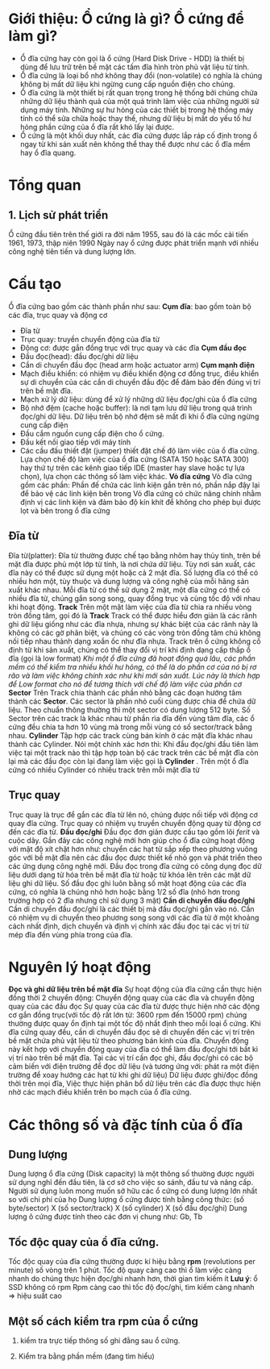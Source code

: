 # Giới thiệu: Ổ cứng là gì? Ổ cứng để làm gì?
- Ổ đĩa cứng hay còn gọi là ổ cứng (Hard Disk Drive - HDD) là thiết bị dùng để lưu trữ trên bề mặt các tấm đĩa hình tròn phủ vật liệu từ tính.
- Ổ đĩa cứng là loại bổ nhớ không thay đổi (non-volatile) có nghĩa là chúng không bị mất dữ liệu khi ngừng cung cấp nguồn điện cho chúng.
- Ổ đĩa cứng là một thiết bị rất quan trọng trong hệ thống bởi chúng chứa những dữ liệu thành quả của một quá trình làm việc của những người sử dụng máy tính. Những sự hư hỏng của các thiết bị trong hệ thống máy tính có thể sửa chữa hoặc thay thế, nhưng dữ liệu bị mất do yếu tố hư hỏng phần cứng của ổ đĩa rất khó lấy lại được.
- Ổ cứng là một khối duy nhất, các đĩa cứng được lắp ráp cố định trong ổ ngay từ khi sản xuất nên không thể thay thể được như các ổ đĩa mềm hay ổ đĩa quang.
# Tổng quan
## 1. Lịch sử phát triển
Ổ cứng đầu tiên trên thế giới ra đời năm 1955, sau đó là các mốc cải tiến 1961, 1973, thập niên 1990
Ngày nay ổ cứng được phát triển mạnh với nhiều công nghệ tiên tiến và dung lượng lớn.
# Cấu tạo
Ổ đĩa cứng bao gồm các thành phần như sau:
**Cụm đĩa**: bao gồm toàn bộ các đĩa, trục quay và động cơ
- Đĩa từ
- Trục quay: truyền chuyển động của đĩa từ
- Động cơ: được gắn đồng trục với trục quay và các đĩa
**Cụm đầu đọc**
- Đầu đọc(head): đầu đọc/ghi dữ liệu
- Cần di chuyển đầu đọc (head arm hoặc actuator arm)
**Cụm mạnh điện**
- Mạch điều khiển: có nhiệm vụ điều khiển động cơ đồng trục, điều khiển sự di chuyển của các cần di chuyển đầu độc để đảm bảo đến đúng vị trí trên bề mặt đĩa.
- Mạch xử lý dữ liệu: dùng để xử lý những dữ liệu đọc/ghi của ổ đĩa cứng
- Bộ nhớ đệm (cache hoặc buffer): là nơi tạm lưu dữ liệu trong quá trình đọc/ghi dữ liệu. Dữ liệu trên bộ nhớ đệm sẽ mất đi khi ổ đĩa cứng ngừng cung cấp điện
- Đầu cắm nguồn cung cấp điện cho ổ cứng.
- Đầu kết nối giao tiếp với máy tính
- Các cầu đấu thiết đặt (jumper) thiết đặt chế độ làm việc của ổ đĩa cứng. Lựa chọn chế độ làm việc của ổ đĩa cứng (SATA 150 hoặc SATA 300) hay thứ tự trên các kênh giao tiếp IDE (master hay slave hoặc tự lựa chọn), lựa chọn các thông số làm việc khác.
**Vỏ đĩa cứng**
Vỏ đĩa cứng gồm các phần: Phần đế chứa các linh kiện gắn trên nó, phần nắp đậy lại để bảo vệ các linh kiện bên trong
Vỏ đĩa cứng có chức năng chính nhằm định vị các linh kiện và đảm bảo độ kín khít để không cho phép bụi được lọt và bên trong ổ đĩa cứng

## Đĩa từ
Đĩa từ(platter): Đĩa từ thường được chế tạo bằng nhôm hay thủy tinh, trên bề mặt đĩa được phủ một lớp từ tính, là nơi chứa dữ liệu. Tùy nơi sản xuất, các đĩa này có thể được sử dụng một hoặc cả 2 mặt đĩa. Số lượng đĩa có thể có nhiều hơn một, tùy thuộc và dung lượng và công nghệ của mỗi hãng sản xuất khác nhau. Mỗi đĩa từ có thể sử dụng 2 mặt, một đĩa cứng có thể có nhiều đĩa từ, chúng gắn song song, quay đồng trục và cùng tốc độ với nhau khi hoạt động.
**Track**
Trên một mặt làm việc của đĩa từ chia ra nhiều vòng tròn đồng tâm, gọi đó là **Track**
Track có thể được hiểu đơn giản là các rãnh ghi dữ liệu giống như các đĩa nhựa, nhưng sự khác biệt của các rãnh này là không có các gờ phân biệt, và chúng có các vòng tròn đồng tâm chú không nối tiếp nhau thành dạng xoắn ốc như đĩa nhựa. Track trên ổ cứng không cố định từ khi sản xuất, chúng có thể thay đổi vị trí khi định dạng cấp thấp ổ đĩa (gọi là low format)
*Khi một ổ đĩa cứng đã hoạt động quá lâu, các phần mềm có thể kiểm tra nhiều khối hư hỏng, có thể là do phần cơ của nó bị rơ rão và làm việc không chính xác như khi mới sản xuất. Lúc này là thích hợp để Low format cho nó để tương thích với chế độ làm việc của phần cơ*
**Sector**
Trên Track chia thành các phần nhỏ bằng các đoạn hướng tâm thành các **Sector**. Các sector là phần nhỏ cuối cùng được chia để chứa dữ liệu. Theo chuẩn thông thường thì một sector có dung lượng 512 byte. Số Sector trên các track là khác nhau từ phần rìa đĩa đến vùng tâm đĩa, các ổ cứng đều chia ta hơn 10 vùng mà trong mỗi vùng có số sector/track bằng nhau.
**Cylinder**
Tập hợp các track cùng bán kính ở các mặt đĩa khác nhau thành các Cylinder. Nói một chính xác hơn thì: Khi đầu đọc/ghi đầu tiên làm việc tại một track nào thì tập hợp toàn bộ các track trên các bề mặt đĩa còn lại mà các đầu đọc còn lại đang làm việc gọi là **Cylinder** . Trên một ổ đĩa cứng có nhiều Cylinder có nhiều track trên mỗi mặt đĩa từ
## Trục quay
Trục quay là trục để gắn các đĩa từ lên nó, chúng được nối tiếp với động cơ quay đĩa cứng. Trục quay có nhiệm vụ truyền chuyển động quay từ động cơ đến các đĩa từ.
**Đầu đọc/ghi**
Đầu đọc đơn giản được cấu tạo gồm lõi *ferit* và cuộc dây. Gần đây các công nghệ mới hơn giúp cho ổ đĩa cứng hoạt động với mật độ xít chặt hơn như: chuyển các hạt từ sắp xếp theo phương vuông góc với bề mặt đĩa nên các đầu đọc được thiết kế nhỏ gọn và phát triển theo các ứng dụng công nghệ mới.
Đầu đọc trong đĩa cứng có công dụng đọc dữ liệu dưới dạng từ hóa trên bề mặt đĩa từ hoặc từ khóa lên trên các mặt dữ liệu ghi dữ liệu. Số đầu đọc ghi luôn bằng số mặt hoạt động của các đĩa cứng, có nghĩa là chúng nhỏ hơn hoặc bằng 1/2 số đĩa (nhỏ hơn trong trường hợp có 2 đĩa nhưng chỉ sử dụng 3 mặt)
**Cần di chuyển đầu đọc/ghi**
Cần di chuyển đầu đọc/ghi là các thiết bị mà đầu đọc/ghi gắn vào nó. Cần có nhiệm vụ di chuyển theo phương song song với các đĩa từ ở một khoảng cách nhất định, dịch chuyển và định vị chính xác đầu đọc tại các vị trí từ mép đĩa đến vùng phía trong của đĩa.
# Nguyên lý hoạt động
**Đọc và ghi dữ liệu trên bề mặt đĩa**
Sự hoạt động của đĩa cứng cần thực hiện đồng thời 2 chuyển động: Chuyển động quay của các đĩa và chuyển động quay của các đầu đọc
Sự quay của các đĩa từ được thực hiện nhờ các động cơ gắn đồng trục(với tốc độ rất lớn từ: 3600 rpm đến 15000 rpm) chúng thường được quay ổn định tại một tốc độ nhất định theo mỗi loại ổ cứng. Khi đĩa cứng quay đều, cần di chuyển đầu đọc sẽ di chuyển đến các vị trí trên bề mặt chứa phủ vật liệu từ theo phương bán kính của đĩa. Chuyển động này kết hợp với chuyển động quay của đĩa có thể làm đầu đọc/ghi tới bất kì vị trí nào trên bề mặt đĩa. Tại các vị trí cần đọc ghi, đầu đọc/ghi có các bộ cảm biến với điện trường để đọc dữ liệu (và tương ứng với: phát ra một điện trường để xoay hướng các hạt từ khi ghi dữ liệu)
Dữ liệu được ghi/đọc đồng thời trên mọi đĩa, Việc thực hiện phân bổ dữ liệu trên các đĩa được thực hiện nhờ các mạch điều khiển trên bo mạch của ổ đĩa cứng.
# Các thông số và đặc tính của ổ đĩa
## Dung lượng
Dung lượng ổ đĩa cứng (Disk capacity) là một thông số thường được người sử dụng nghĩ đến đầu tiên, là cơ sở cho việc so sánh, đầu tư và nâng cấp. Người sử dụng luôn mong muốn sở hữu các ổ cứng có dung lượng lớn nhất so với chi phí của họ
Dung lượng ổ cứng được tính bằng công thức: (số byte/sector) X (số sector/track) X (số cylinder) X (số đầu đọc/ghi)
Dung lượng ô cứng được tính theo các đơn vị chung như: Gb, Tb
## Tốc độc quay của ổ đĩa cứng.
Tốc độc quay của đĩa cứng thường được kí hiệu bằng **rpm** (revolutions per minute) số vòng trên 1 phút.
Tốc độ quay càng cao thì ổ làm việc càng nhanh do chúng thực hiện đọc/ghi nhanh hơn, thời gian tìm kiếm ít
**Lưu ý**: ổ SSD không có rpm
Rpm càng cao thì tốc độ đọc/ghi, tìm kiếm càng nhanh => hiệu suất cao
## Một số cách kiểm tra rpm của ổ cứng
1. kiểm tra trực tiếp thông số ghi đằng sau ổ cứng.
<img src="">
2. Kiểm tra bằng phần mềm (đang tìm hiểu)
